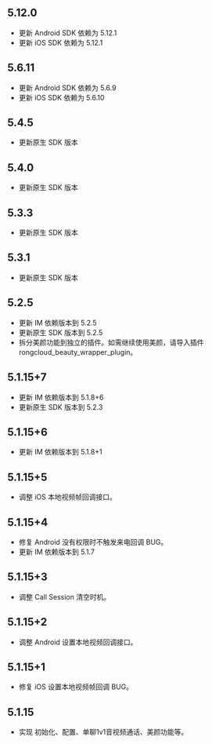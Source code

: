 ## 5.12.0
* 更新 Android SDK 依赖为 5.12.1
* 更新 iOS SDK 依赖为 5.12.1

## 5.6.11
* 更新 Android SDK 依赖为 5.6.9
* 更新 iOS SDK 依赖为 5.6.10

## 5.4.5

* 更新原生 SDK 版本

## 5.4.0

* 更新原生 SDK 版本

## 5.3.3

* 更新原生 SDK 版本

## 5.3.1

* 更新原生 SDK 版本

## 5.2.5

* 更新 IM 依赖版本到 5.2.5
* 更新原生 SDK 版本到 5.2.5
* 拆分美颜功能到独立的插件。如需继续使用美颜，请导入插件 rongcloud_beauty_wrapper_plugin。

## 5.1.15+7

* 更新 IM 依赖版本到 5.1.8+6
* 更新原生 SDK 版本到 5.2.3

## 5.1.15+6

* 更新 IM 依赖版本到 5.1.8+1


## 5.1.15+5

* 调整 iOS 本地视频帧回调接口。


## 5.1.15+4

* 修复 Android 没有权限时不触发来电回调 BUG。
* 更新 IM 依赖版本到 5.1.7


## 5.1.15+3

* 调整 Call Session 清空时机。


## 5.1.15+2

* 调整 Android 设置本地视频回调接口。


## 5.1.15+1

* 修复 iOS 设置本地视频帧回调 BUG。


## 5.1.15

* 实现 初始化、配置、单聊1v1音视频通话、美颜功能等。


